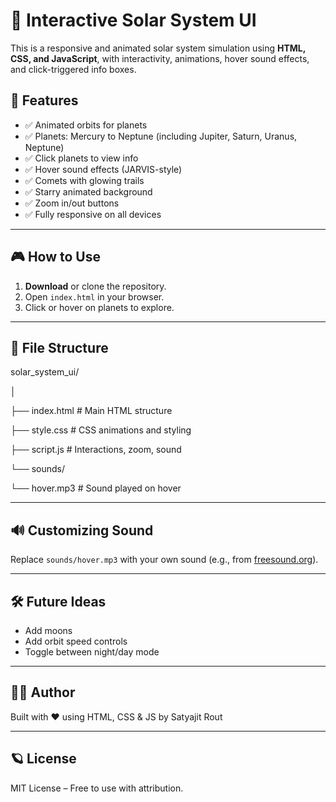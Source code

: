 # 🌌 Interactive Solar System UI

This is a responsive and animated solar system simulation using **HTML, CSS, and JavaScript**, with interactivity, animations, hover sound effects, and click-triggered info boxes.

## 🚀 Features

- ✅ Animated orbits for planets
- ✅ Planets: Mercury to Neptune (including Jupiter, Saturn, Uranus, Neptune)
- ✅ Click planets to view info
- ✅ Hover sound effects (JARVIS-style)
- ✅ Comets with glowing trails
- ✅ Starry animated background
- ✅ Zoom in/out buttons
- ✅ Fully responsive on all devices

---

## 🎮 How to Use

1. **Download** or clone the repository.
2. Open `index.html` in your browser.
3. Click or hover on planets to explore.

---

## 📁 File Structure

solar_system_ui/

│

├── index.html # Main HTML structure

├── style.css # CSS animations and styling

├── script.js # Interactions, zoom, sound

└── sounds/

└── hover.mp3 # Sound played on hover


---

## 🔊 Customizing Sound

Replace `sounds/hover.mp3` with your own sound (e.g., from [freesound.org](https://freesound.org)).

---

## 🛠️ Future Ideas

- Add moons
- Add orbit speed controls
- Toggle between night/day mode
  
---

## 👨‍💻 Author

Built with ❤️ using HTML, CSS & JS by Satyajit Rout 

---

## 🪐 License

MIT License – Free to use with attribution.




